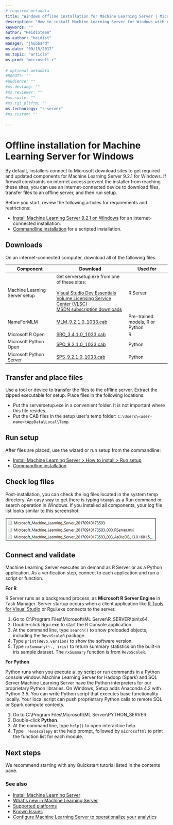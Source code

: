 ```yaml
---
# required metadata
title: "Windows offline installation for Machine Learning Server | Microsoft Docs"
description: "How to install Machine Learning Server for Windows with no internet connection."
keywords: ""
author: "HeidiSteen"
ms.author: "heidist"
manager: "jhubbard"
ms.date: "09/15/2017"
ms.topic: "article"
ms.prod: "microsoft-r"

# optional metadata
#ROBOTS: ""
#audience: ""
#ms.devlang: ""
#ms.reviewer: ""
#ms.suite: ""
#ms.tgt_pltfrm: ""
ms.technology: "r-server"
#ms.custom: ""

---
```


# Offline installation for Machine Learning Server for Windows

By default, installers connect to Microsoft download sites to get required and updated components for Machine Learning Server 9.2.1 for Windows. If firewall constraints on internet access prevent the installer from reaching these sites, you can use an internet-connected device to download files, transfer files to an offline server, and then run setup.

Before you start, review the following articles for requirements and restrictions:

+ [Install Machine Learning Server 9.2.1 on Windows](machine-learning-server-windows-install.md) for an internet-connected installation.
+ [Commandline installation](machine-learning-server-windows-offline.md) for a scripted installation.

## Downloads

On an internet-connected computer, download all of the following files.

<a name="file-list"></a>

| Component | Download | Used for | 
|-----------|----------|----------|
|Machine Learning Server setup | Get serversetup.exe from one of these sites:<br/><br/>[Visual Studio Dev Essentials](http://go.microsoft.com/fwlink/?LinkId=717968&clcid=0x409) <br/> [Volume Licensing Service Center (VLSC)](http://go.microsoft.com/fwlink/?LinkId=717966&clcid=0x409) <br/> [MSDN subscription downloads](https://msdn.microsoft.com/subscriptions/downloads/hh442898.aspx) | R Server |
|NameForMLM |[MLM_9.2.1.0_1033.cab](https://go.microsoft.com/fwlink/?LinkId=852727) | Pre-trained models, R or Python |
|Microsoft R Open |[SRO_3.4.1.0_1033.cab](https://go.microsoft.com/fwlink/?LinkId=852724) | R |
|Microsoft Python Open |[SPO_9.2.1.0_1033.cab](https://go.microsoft.com/fwlink/?LinkId=852723) | Python |
|Microsoft Python Server |[SPS_9.2.1.0_1033.cab](https://go.microsoft.com/fwlink/?LinkId=852726) | Python |

## Transfer and place files

Use a tool or device to transfer the files to the offline server. Extract the zipped executable for setup. Place files in the following locations:

+ Put the serversetup.exe in a convenient folder. It is not important where this file resides.
+ Put the CAB files in the setup user's temp folder: `C:\Users\<user-name>\AppData\Local\Temp`. 

## Run setup

After files are placed, use the wizard or run setup from the commandline:

+ [Install Machine Learning Server > How to install > Run setup](machine-learning-server-windows-install.md#how-to-install)
+ [Commandline installation](machine-learning-server-windows-commandline.md)

## Check log files

Post-installation, you can check the log files located in the system temp directory. An easy way to get there is typing `%temp%` as a Run command or search operation in Windows. If you installed all components, your log file list looks similar to this screenshot:

  ![Machine Learning Server setup log files](./media/mlserver-setup-log-files.png)

<a name="connect-validate"></a>

## Connect and validate

Machine Learning Server executes on demand as R Server or as a Python application. As a verification step, connect to each application and run a script or function.

**For R**

R Server runs as a background process, as **Microsoft R Server Engine** in Task Manager. Server startup occurs when a client application like [R Tools for Visual Studio](https://docs.microsoft.com/visualstudio/rtvs/installation) or Rgui.exe connects to the server.

1. Go to C:\Program Files\Microsoft\ML Server\R_SERVER\bin\x64.
2. Double-click Rgui.exe to start the R Console application.
3. At the command line, type `search()` to show preloaded objects, including the `RevoScaleR` package. 
4. Type `print(Revo.version)` to show the software version.
5. Type `rxSummary(~., iris)` to return summary statistics on the built-in iris sample dataset. The `rxSummary` function is from `RevoScaleR`. 

**For Python**

Python runs when you execute a .py script or run commands in a Python console window. Machine Learning Server for Hadoop (Spark) and SQL Server Machine Learning Server have the Python interpreters for our proprietary Python libraries. On Windows, Setup adds Anaconda 4.2 with Python 3.5. You can write Python script that executes base functionality locally. Your local script can push proprietrary Python calls to remote SQL or Spark compute contexts.

1. Go to C:\Program Files\Microsoft\ML Server\PYTHON_SERVER.
2. Double-click **Python**.
3. At the command line, type `help()` to open interactive help.
4. Type ` revoscalepy` at the help prompt, followed by `microsoftml` to print the function list for each module.


## Next steps

We recommend starting with any Quickstart tutorial listed in the contents pane. 

### See also

+ [Install Machine Learning Server](r-server-install.md)
+ [What's new in Machine Learning Server](../whats-new-in-machine-learning-server.md)
+ [Supported platforms](r-server-install-supported-platforms.md)  
+ [Known Issues](../resources-known-issues.md)  
+ [Configure Machine Learning Server to operationalize your analytics](../what-is-operationalization.md)
